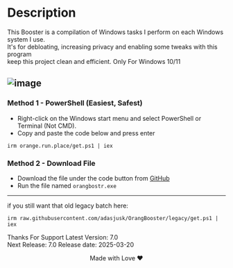 # Description
This Booster is a compilation of Windows tasks I perform on each Windows system I use.           
It's for debloating, increasing privacy and enabling some tweaks with this program           
keep this project clean and efficient.
Only For Windows 10/11


![image](https://github.com/user-attachments/assets/5579d550-a0bf-471b-bd20-7c67d9b710ea)
---

### Method 1 - PowerShell (Easiest, Safest)

-   Right-click on the Windows start menu and select PowerShell or Terminal (Not CMD).
-   Copy and paste the code below and press enter  
```
irm orange.run.place/get.ps1 | iex
``` 

### Method 2 - Download File
-   Download the file under the code button from [GitHub](https://github.com/adasjusk/Orange-Booster)
-   Run the file named `orangbostr.exe`

---

if you still want that old legacy batch here:
```
irm raw.githubusercontent.com/adasjusk/OrangBooster/legacy/get.ps1 | iex
```

Thanks For Support
Latest Version: 7.0 <br>
Next Release: 7.0
Release date: 2025-03-20
<p align="center">Made with Love ❤️</p>
